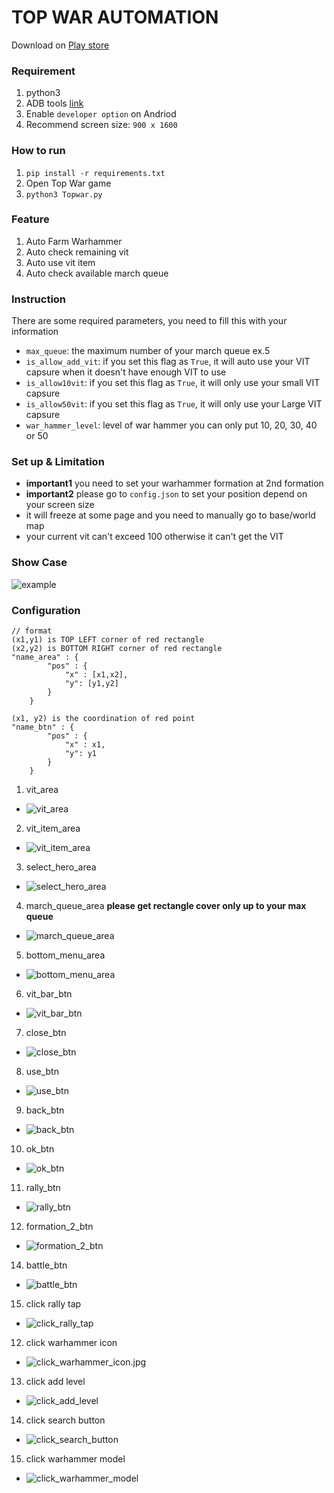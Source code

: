 # TOP WAR AUTOMATION

Download on [Play store](https://play.google.com/store/apps/details?id=com.topwar.gp)

### Requirement
1. python3
2. ADB tools [link](https://developer.android.com/studio/command-line/adb)
3. Enable `developer option` on Andriod
4. Recommend screen size: `900 x 1600`

### How to run
1. ` pip install -r requirements.txt `
2. Open Top War game
3. `python3 Topwar.py`


### Feature
1. Auto Farm Warhammer
1. Auto check remaining vit
1. Auto use vit item
1. Auto check available march queue

### Instruction
There are some required parameters, you need to fill this with your information
- `max_queue`: the maximum number of your march queue ex.5
- `is_allow_add_vit`: if you set this flag as `True`, it will auto use your VIT capsure when it doesn't have enough VIT to use
- `is_allow10vit`: if you set this flag as `True`, it will only use your small VIT capsure
- `is_allow50vit`: if you set this flag as `True`, it will only use your Large VIT capsure
- `war_hammer_level`: level of war hammer you can only put 10, 20, 30, 40 or 50

### Set up & Limitation
- **important1** you need to set your warhammer formation at 2nd formation
- **important2** please go to `config.json` to set your position depend on your screen size
- it will freeze at some page and you need to manually go to base/world map
- your current vit can't exceed 100 otherwise it can't get the VIT

### Show Case
![example](./images/Example.gif)


### Configuration
```
// format 
(x1,y1) is TOP LEFT corner of red rectangle
(x2,y2) is BOTTOM RIGHT corner of red rectangle
"name_area" : {
        "pos" : {
            "x" : [x1,x2],
            "y": [y1,y2]
        }
    }

(x1, y2) is the coordination of red point
"name_btn" : {
        "pos" : {
            "x" : x1,
            "y": y1
        }
    }
```
1. vit_area 
- ![vit_area](./images/area/vit_area.jpg)
2. vit_item_area
- ![vit_item_area](./images/area/vit_item_area.jpg)
3. select_hero_area
- ![select_hero_area](./images/area/select_hero_area.jpg)
4. march_queue_area **please get rectangle cover only up to your max queue**
- ![march_queue_area](./images/area/march_queue_area.jpg)
5. bottom_menu_area
- ![bottom_menu_area](./images/area/bottom_menu_area.jpg)
6. vit_bar_btn
- ![vit_bar_btn](./images/btn/vit_bar_btn.jpg)
7. close_btn
- ![close_btn](./images/btn/close_btn.jpg)
8. use_btn
- ![use_btn](./images/btn/use_btn.jpg)
9.  back_btn
- ![back_btn](./images/btn/back_btn.jpg)
10. ok_btn
- ![ok_btn](./images/btn/ok_btn.jpg)
11. rally_btn
- ![rally_btn](./images/btn/rally_btn.jpg)
12. formation_2_btn
- ![formation_2_btn](./images/btn/formation_2_btn.jpg)
14. battle_btn
- ![battle_btn](./images/btn/battle_btn.jpg)
15. click rally tap
- ![click_rally_tap](./images/seq_click/click_rally_tap.jpg)    
12. click warhammer icon
- ![click_warhammer_icon.jpg](./images/seq_click/click_warhammer_icon.jpg)    
13. click add level
- ![click_add_level](./images/seq_click/click_add_level.jpg)    
14. click search button
- ![click_search_button](./images/seq_click/click_search_button.jpg)    
15. click warhammer model
- ![click_warhammer_model](./images/seq_click/click_warhammer_model.jpg)    